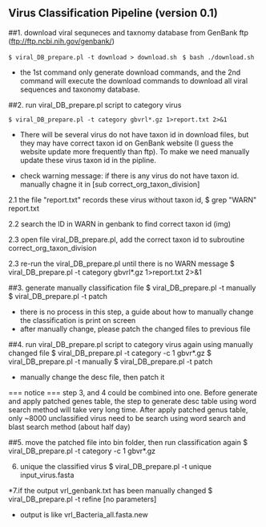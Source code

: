 
Virus Classification Pipeline (version 0.1)
--------------------------------------------

##1. download viral sequneces and taxnomy database from GenBank ftp (ftp://ftp.ncbi.nih.gov/genbank/)

`$ viral_DB_prepare.pl -t download > download.sh `
`$ bash ./download.sh `

   * the 1st command only generate download commands, and the 2nd command will execute the download
     commands to download all viral sequences and taxonomy database.

##2. run viral_DB_prepare.pl script to category virus
   
	$ viral_DB_prepare.pl -t category gbvrl*.gz 1>report.txt 2>&1
   
   * There will be several virus do not have taxon id in download files, but they may have correct taxon id on 
     GenBank website (I guess the website update more frequently than ftp). To make 	 we need manually update 
     these virus taxon id in the pipline. 

   * check warning message: if there is any virus do not have taxon id.
                            manually chagne it in [sub correct_org_taxon_division]

   2.1 the file "report.txt" records these virus without taxon id, 
	$ grep "WARN" report.txt

   2.2 search the ID in WARN in genbank to find correct taxon id (img)
        
   2.3 open file viral_DB_prepare.pl, add the correct taxon id to subroutine correct_org_taxon_division
        
   2.3 re-run the viral_DB_prepare.pl until there is no WARN message
	 $ viral_DB_prepare.pl -t category gbvrl*.gz 1>report.txt 2>&1

##3. generate manually classification file
   $ viral_DB_prepare.pl -t manually
   $ viral_DB_prepare.pl -t patch
   * there is no process in this step, a guide about how to manually change the
     classification is print on screen
   * after manually change, please patch the changed files to previous file

##4. run viral_DB_prepare.pl script to category virus again using manually changed file
   $ viral_DB_prepare.pl -t category -c 1 gbvr*.gz
   $ viral_DB_prepare.pl -t manually
   $ viral_DB_prepare.pl -t patch
   * manually change the desc file, then patch it

   === notice ===
   step 3, and 4 could be combined into one. Before generate and apply patched genes table,
   the step to generate desc table using word search method will take very long time. After
   apply patched genus table, only ~8000 unclassified virus need to be search using word search
   and blast search method (about half day)

##5. move the patched file into bin folder, then run classification again
   $ viral_DB_prepare.pl -t category -c 1 gbvr*.gz

6. unique the classified virus
   $ viral_DB_prepare.pl -t unique input_virus.fasta

*7.if the output vrl_genbank.txt has been manually changed
   $ viral_DB_prepare.pl -t refine [no parameters]
   * output is like vrl_Bacteria_all.fasta.new
